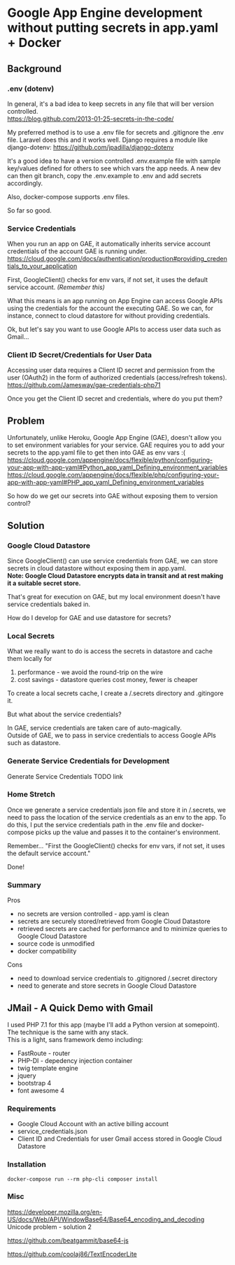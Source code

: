 # Google App Engine development without putting secrets in app.yaml + Docker

## Background

### .env (dotenv)
In general, it's a bad idea to keep secrets in any file that will ber version controlled.  
https://blog.github.com/2013-01-25-secrets-in-the-code/

My preferred method is to use a .env file for secrets and .gitignore the .env file. Laravel does this and it works well. Django requires a module like django-dotenv: https://github.com/jpadilla/django-dotenv  

It's a good idea to have a version controlled .env.example file with sample key/values defined for others to see which vars the app needs. A new dev can then git branch, copy the .env.example to .env and add secrets accordingly.  
  
Also, docker-compose supports .env files.  

So far so good.  

### Service Credentials
When you run an app on GAE, it automatically inherits service account credentials of the account GAE is running under.
https://cloud.google.com/docs/authentication/production#providing_credentials_to_your_application

First, GoogleClient() checks for env vars, if not set, it uses the default service account. *(Remember this)*  

What this means is an app running on App Engine can access Google APIs using the credentials for the account the executing GAE. So we can, for instance, connect to cloud datastore for without providing credentials.  

Ok, but let's say you want to use Google APIs to access user data such as Gmail...  

### Client ID Secret/Credentials for User Data
Accessing user data requires a Client ID secret and permission from the user (OAuth2) in the form of authorized credentials (access/refresh tokens).  
https://github.com/Jamesway/gae-credentials-php71

Once you get the Client ID secret and credentials, where do you put them? 

## Problem
Unfortunately, unlike Heroku, Google App Engine (GAE), doesn't allow you to set environment variables for your service. GAE requires you to add your secrets to the app.yaml file to get then into GAE as env vars :(  
https://cloud.google.com/appengine/docs/flexible/python/configuring-your-app-with-app-yaml#Python_app_yaml_Defining_environment_variables  
https://cloud.google.com/appengine/docs/flexible/php/configuring-your-app-with-app-yaml#PHP_app_yaml_Defining_environment_variables  

So how do we get our secrets into GAE without exposing them to version control?

## Solution

### Google Cloud Datastore
Since GoogleClient() can use service credentials from GAE, we can store secrets in cloud datastore without exposing them in app.yaml.  
**Note: Google Cloud Datastore encrypts data in transit and at rest making it a suitable secret store.** 

That's great for execution on GAE, but my local environment doesn't have service credentials baked in.  

How do I develop for GAE and use datastore for secrets?

### Local Secrets
What we really want to do is access the secrets in datastore and cache them locally for
1. performance - we avoid the round-trip on the wire
2. cost savings - datastore queries cost money, fewer is cheaper

To create a local secrets cache, I create a /.secrets directory and .gitingore it.

But what about the service credentials?  

In GAE, service credentials are taken care of auto-magically.  
Outside of GAE, we to pass in service credentials to access Google APIs such as datastore.  

### Generate Service Credentials for Development
Generate Service Credentials TODO link
  

### Home Stretch
Once we generate a service credentials json file and store it in /.secrets, we need to pass the location of the service credentials as an env to the app.
To do this, I put the service credentials path in the .env file and docker-compose picks up the value and passes it to the container's environment.  
  
Remember... "First the GoogleClient() checks for env vars, if not set, it uses the default service account."  

Done!

### Summary
Pros
- no secrets are version controlled - app.yaml is clean
- secrets are securely stored/retrieved from Google Cloud Datastore
- retrieved secrets are cached for performance and to minimize queries to Google Cloud Datastore
- source code is unmodified
- docker compatibility

Cons
- need to download service credentials to .gitignored /.secret directory
- need to generate and store secrets in Google Cloud Datastore 


## JMail - A Quick Demo with Gmail
I used PHP 7.1 for this app (maybe I'll add a Python version at somepoint). The technique is the same with any stack.  
This is a light, sans framework demo including:
- FastRoute - router
- PHP-DI - depedency injection container
- twig template engine
- jquery
- bootstrap 4
- font awesome 4

### Requirements
- Google Cloud Account with an active billing account
- service_credentials.json
- Client ID and Credentials for user Gmail access stored in Google Cloud Datastore

### Installation
```
docker-compose run --rm php-cli composer install
```

### Misc

https://developer.mozilla.org/en-US/docs/Web/API/WindowBase64/Base64_encoding_and_decoding
Unicode problem - solution 2

https://github.com/beatgammit/base64-js

https://github.com/coolaj86/TextEncoderLite
